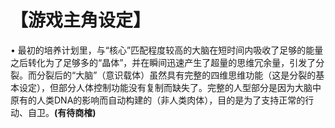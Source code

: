 # 【游戏主角设定】
•	最初的培养计划里，与“核心”匹配程度较高的大脑在短时间内吸收了足够的能量之后转化为了足够多的“晶体”，并在瞬间迅速产生了超量的思维冗余量，引发了分裂。而分裂后的“大脑”（意识载体）虽然具有完整的四维思维功能（这是分裂的基本设定），但部分人体控制功能没有复制而缺失了。完整的人型部分是因为大脑中原有的人类DNA的影响而自动构建的（非人类肉体），目的是为了支持正常的行动、自卫。__(有待商榷)__